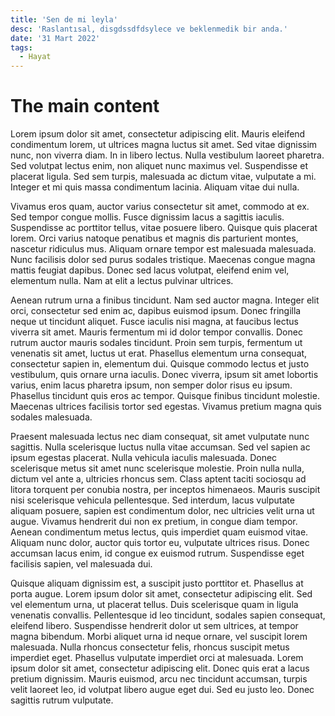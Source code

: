 ```yaml
---
title: 'Sen de mi leyla'
desc: 'Raslantısal, disgdssdfdsylece ve beklenmedik bir anda.'
date: '31 Mart 2022'
tags:
  - Hayat 
---
```


# The main content

Lorem ipsum dolor sit amet, consectetur adipiscing elit. Mauris eleifend condimentum lorem, ut ultrices magna luctus sit amet. Sed vitae dignissim nunc, non viverra diam. In in libero lectus. Nulla vestibulum laoreet pharetra. Sed volutpat lectus enim, non aliquet nunc maximus vel. Suspendisse et placerat ligula. Sed sem turpis, malesuada ac dictum vitae, vulputate a mi. Integer et mi quis massa condimentum lacinia. Aliquam vitae dui nulla.

Vivamus eros quam, auctor varius consectetur sit amet, commodo at ex. Sed tempor congue mollis. Fusce dignissim lacus a sagittis iaculis. Suspendisse ac porttitor tellus, vitae posuere libero. Quisque quis placerat lorem. Orci varius natoque penatibus et magnis dis parturient montes, nascetur ridiculus mus. Aliquam ornare tempor est malesuada malesuada. Nunc facilisis dolor sed purus sodales tristique. Maecenas congue magna mattis feugiat dapibus. Donec sed lacus volutpat, eleifend enim vel, elementum nulla. Nam at elit a lectus pulvinar ultrices.

Aenean rutrum urna a finibus tincidunt. Nam sed auctor magna. Integer elit orci, consectetur sed enim ac, dapibus euismod ipsum. Donec fringilla neque ut tincidunt aliquet. Fusce iaculis nisi magna, at faucibus lectus viverra sit amet. Mauris fermentum mi id dolor tempor convallis. Donec rutrum auctor mauris sodales tincidunt. Proin sem turpis, fermentum ut venenatis sit amet, luctus ut erat. Phasellus elementum urna consequat, consectetur sapien in, elementum dui. Quisque commodo lectus et justo vestibulum, quis ornare urna iaculis. Donec viverra, ipsum sit amet lobortis varius, enim lacus pharetra ipsum, non semper dolor risus eu ipsum. Phasellus tincidunt quis eros ac tempor. Quisque finibus tincidunt molestie. Maecenas ultrices facilisis tortor sed egestas. Vivamus pretium magna quis sodales malesuada.

Praesent malesuada lectus nec diam consequat, sit amet vulputate nunc sagittis. Nulla scelerisque luctus nulla vitae accumsan. Sed vel sapien ac ipsum egestas placerat. Nulla vehicula iaculis malesuada. Donec scelerisque metus sit amet nunc scelerisque molestie. Proin nulla nulla, dictum vel ante a, ultricies rhoncus sem. Class aptent taciti sociosqu ad litora torquent per conubia nostra, per inceptos himenaeos. Mauris suscipit nisi scelerisque vehicula pellentesque. Sed interdum, lacus vulputate aliquam posuere, sapien est condimentum dolor, nec ultricies velit urna ut augue. Vivamus hendrerit dui non ex pretium, in congue diam tempor. Aenean condimentum metus lectus, quis imperdiet quam euismod vitae. Aliquam nunc dolor, auctor quis tortor eu, vulputate ultrices risus. Donec accumsan lacus enim, id congue ex euismod rutrum. Suspendisse eget facilisis sapien, vel malesuada dui.

Quisque aliquam dignissim est, a suscipit justo porttitor et. Phasellus at porta augue. Lorem ipsum dolor sit amet, consectetur adipiscing elit. Sed vel elementum urna, ut placerat tellus. Duis scelerisque quam in ligula venenatis convallis. Pellentesque id leo tincidunt, sodales sapien consequat, eleifend libero. Suspendisse hendrerit dolor ut sem ultrices, at tempor magna bibendum. Morbi aliquet urna id neque ornare, vel suscipit lorem malesuada. Nulla rhoncus consectetur felis, rhoncus suscipit metus imperdiet eget. Phasellus vulputate imperdiet orci at malesuada. Lorem ipsum dolor sit amet, consectetur adipiscing elit. Donec quis erat a lacus pretium dignissim. Mauris euismod, arcu nec tincidunt accumsan, turpis velit laoreet leo, id volutpat libero augue eget dui. Sed eu justo leo. Donec sagittis rutrum vulputate.


